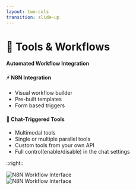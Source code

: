 ```yaml
---
layout: two-cols
transition: slide-up
---
```


<ThemeToggle />

# <span class="slide-title">🔧 Tools & Workflows</span>

<div class="pr-6">
  <h4 class="montserrat-paragraph text-2xl font-bold text-orange-800 dark:text-orange-100 mb-4">
    Automated Workflow Integration
  </h4>
  
  <!-- N8N Workflows -->
  <div class="mb-4">
    <h4 class="montserrat-paragraph text-sm font-semibold text-gray-800 dark:text-gray-200 mb-3 flex items-center gap-2">
      <span class="text-blue-500">⚡</span> N8N Integration
    </h4>
    <ul class="space-y-2 text-sm">
      <li class="flex items-center gap-2">
        <span class="w-1.5 h-1.5 bg-green-500 rounded-full"></span>
        <span class="montserrat-paragraph">Visual workflow builder</span>
      </li>
      <li class="flex items-center gap-2">
        <span class="w-1.5 h-1.5 bg-green-500 rounded-full"></span>
        <span class="montserrat-paragraph">Pre-built templates</span>
      </li>
      <li class="flex items-center gap-2">
        <span class="w-1.5 h-1.5 bg-green-500 rounded-full"></span>
        <span class="montserrat-paragraph">Form based triggers</span>
      </li>
    </ul>
  </div>

  <!-- Chat-Triggered Tools -->
  <div class="mb-4">
    <h4 class="montserrat-paragraph text-sm font-semibold text-gray-800 dark:text-gray-200 mb-3 flex items-center gap-2">
      <span class="text-green-500">💬</span> Chat-Triggered Tools
    </h4>
    <ul class="space-y-2 text-sm">
      <li class="flex items-center gap-2">
        <span class="w-1.5 h-1.5 bg-green-500 rounded-full"></span>
        <span class="montserrat-paragraph">Multimodal tools</span>
      </li>
      <li class="flex items-center gap-2">
        <span class="w-1.5 h-1.5 bg-green-500 rounded-full"></span>
        <span class="montserrat-paragraph">Single or multiple parallel tools</span>
      </li>
      <li class="flex items-center gap-2">
        <span class="w-1.5 h-1.5 bg-green-500 rounded-full"></span>
        <span class="montserrat-paragraph">Custom tools from your own API</span>
      </li>
      <li class="flex items-center gap-2">
        <span class="w-1.5 h-1.5 bg-green-500 rounded-full"></span>
        <span class="montserrat-paragraph">Full control(enable/disable) in the chat settings</span>
      </li>
    </ul>
  </div>

  <!-- Workflow Management -->
  <!-- <div>
    <h4 class="montserrat-paragraph text-sm font-semibold text-gray-800 dark:text-gray-200 mb-3 flex items-center gap-2">
      <span class="text-purple-500">⚙️</span> Workflow Management
    </h4>
    <ul class="space-y-2 text-sm">
      <li class="flex items-center gap-2">
        <span class="w-1.5 h-1.5 bg-green-500 rounded-full"></span>
        <span class="montserrat-paragraph">Workflow versioning</span>
      </li>
      <li class="flex items-center gap-2">
        <span class="w-1.5 h-1.5 bg-green-500 rounded-full"></span>
        <span class="montserrat-paragraph">Performance monitoring</span>
      </li>
      <li class="flex items-center gap-2">
        <span class="w-1.5 h-1.5 bg-green-500 rounded-full"></span>
        <span class="montserrat-paragraph">Error handling & logs</span>
      </li>
      <li class="flex items-center gap-2">
        <span class="w-1.5 h-1.5 bg-green-500 rounded-full"></span>
        <span class="montserrat-paragraph">Multi-user collaboration</span>
      </li>
    </ul>
  </div> -->
</div>

::right::

<!-- Screenshot Placeholder -->
<div class="h-full w-full flex flex-col space-y-2">
  <div class="w-[40%] mt-12 mb-2 items-left">
    <img src="/images/n8n_logo.png" alt="N8N Workflow Interface" class="w-full max-w-lg rounded-xl shadow-lg">
  </div>
  <div class="h-full w-full justify-center">
    <img src="/images/n8n_workflow.png" alt="N8N Workflow Interface" class="w-full rounded-xl shadow-lg">
  </div>
</div>

<!--
Tools page slide:
- N8N integration with visual workflow builder and automation
- Chat-triggered tools for educational tasks like grade calculations
- Workflow management with versioning and collaboration features
Screenshot placeholder for N8N workflow interface
--> 